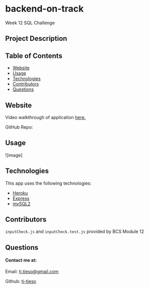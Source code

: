 # backend-on-track

Week 12 SQL Challenge

## Project Description

## Table of Contents

- [Website](#website)
- [Usage](#usage)
- [Technologies](#technologies)
- [Contributors](#contributors)
- [Questions](#questions)

## Website

Video walkthrough of application [here.](https://drive.google.com/file/d/1V16fbvdWf-a4XlcDiWd8hyi-i6RbHfd_/view)

GitHub Repo:

## Usage

![image]

## Technologies

This app uses the following technologies:

- [Heroku](https://www.heroku.com/)
- [Express](https://www.npmjs.com/package/express)
- [mySQL2](https://www.npmjs.com/package/mysql2)

## Contributors

`inputCheck.js` and `inputCheck.test.js` provided by BCS Module 12

## Questions

#### Contact me at:

Email: tj.tieso@gmail.com

Github: [tj-tieso](https://github.com/tj-tieso)
